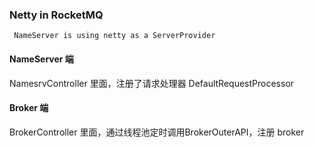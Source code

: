 
### Netty in RocketMQ 

` 
NameServer is using netty as a ServerProvider
`

#### NameServer 端
NamesrvController 里面，注册了请求处理器 DefaultRequestProcessor


#### Broker 端
BrokerController 里面，通过线程池定时调用BrokerOuterAPI，注册 broker
